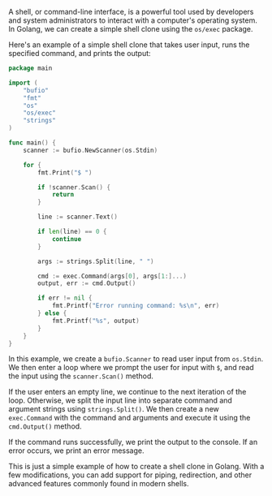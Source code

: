 A shell, or command-line interface, is a powerful tool used by developers and system administrators to interact with a computer's operating system. In Golang, we can create a simple shell clone using the `os/exec` package.

Here's an example of a simple shell clone that takes user input, runs the specified command, and prints the output:

```go
package main

import (
    "bufio"
    "fmt"
    "os"
    "os/exec"
    "strings"
)

func main() {
    scanner := bufio.NewScanner(os.Stdin)

    for {
        fmt.Print("$ ")

        if !scanner.Scan() {
            return
        }

        line := scanner.Text()

        if len(line) == 0 {
            continue
        }

        args := strings.Split(line, " ")

        cmd := exec.Command(args[0], args[1:]...)
        output, err := cmd.Output()

        if err != nil {
            fmt.Printf("Error running command: %s\n", err)
        } else {
            fmt.Printf("%s", output)
        }
    }
}
```
In this example, we create a `bufio.Scanner` to read user input from `os.Stdin`. We then enter a loop where we prompt the user for input with `$`, and read the input using the `scanner.Scan()` method.

If the user enters an empty line, we continue to the next iteration of the loop. Otherwise, we split the input line into separate command and argument strings using `strings.Split()`. We then create a new `exec.Command` with the command and arguments and execute it using the `cmd.Output()` method.

If the command runs successfully, we print the output to the console. If an error occurs, we print an error message.

This is just a simple example of how to create a shell clone in Golang. With a few modifications, you can add support for piping, redirection, and other advanced features commonly found in modern shells.